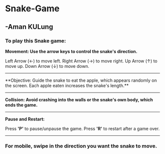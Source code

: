 # Snake-Game
<h2>-Aman KULung</h2>

<h3>To play this Snake game:</h3>

**Movement: Use the arrow keys to control the snake's direction.**

Left Arrow (←) to move left.
Right Arrow (→) to move right.
Up Arrow (↑) to move up.
Down Arrow (↓) to move down.
<hr>
**Objective: Guide the snake to eat the apple, which appears randomly on the screen. Each apple eaten increases the snake's length.**

<hr>

**Collision: Avoid crashing into the walls or the snake's own body, which ends the game.**
<hr>

**Pause and Restart:**

Press **'P'** to pause/unpause the game.
Press **'R'** to restart after a game over.
<hr>
<h3>For mobile, swipe in the direction you want the snake to move.</h3>
